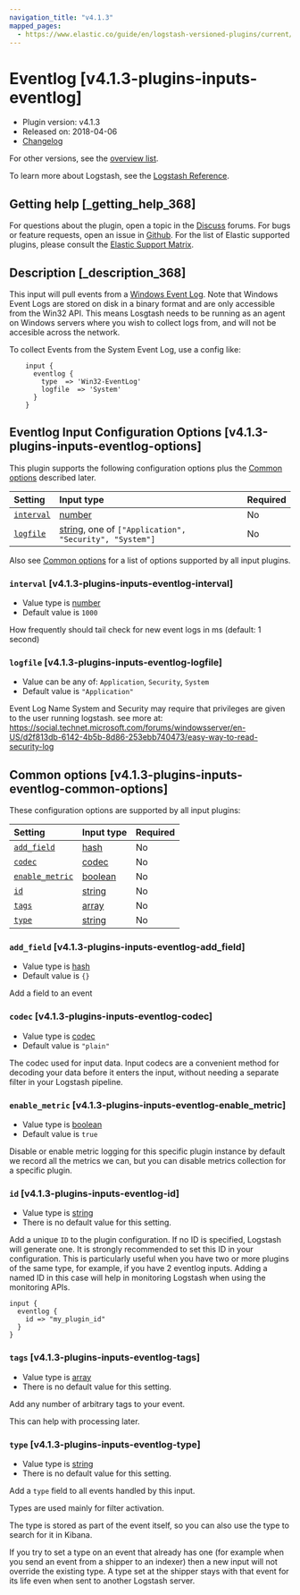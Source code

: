 ```yaml
---
navigation_title: "v4.1.3"
mapped_pages:
  - https://www.elastic.co/guide/en/logstash-versioned-plugins/current/v4.1.3-plugins-inputs-eventlog.html
---
```


# Eventlog [v4.1.3-plugins-inputs-eventlog]

* Plugin version: v4.1.3
* Released on: 2018-04-06
* [Changelog](https://github.com/logstash-plugins/logstash-input-eventlog/blob/v4.1.3/CHANGELOG.md)

For other versions, see the [overview list](input-eventlog-index.md).

To learn more about Logstash, see the [Logstash Reference](https://www.elastic.co/guide/en/logstash/current/index.html).

## Getting help [_getting_help_368]

For questions about the plugin, open a topic in the [Discuss](http://discuss.elastic.co) forums. For bugs or feature requests, open an issue in [Github](https://github.com/logstash-plugins/logstash-input-eventlog). For the list of Elastic supported plugins, please consult the [Elastic Support Matrix](https://www.elastic.co/support/matrix#matrix_logstash_plugins).

## Description [_description_368]

This input will pull events from a [Windows Event Log](http://msdn.microsoft.com/en-us/library/windows/desktop/bb309026%28v=vs.85%29.aspx). Note that Windows Event Logs are stored on disk in a binary format and are only accessible from the Win32 API. This means Losgtash needs to be running as an agent on Windows servers where you wish to collect logs from, and will not be accesible across the network.

To collect Events from the System Event Log, use a config like:

```
    input {
      eventlog {
        type  => 'Win32-EventLog'
        logfile  => 'System'
      }
    }
```

## Eventlog Input Configuration Options [v4.1.3-plugins-inputs-eventlog-options]

This plugin supports the following configuration options plus the [Common options](v4-1-3-plugins-inputs-eventlog.md#v4.1.3-plugins-inputs-eventlog-common-options) described later.

| Setting | Input type | Required |
| :- | :- | :- |
| [`interval`](v4-1-3-plugins-inputs-eventlog.md#v4.1.3-plugins-inputs-eventlog-interval) | [number](/lsr/value-types.md#number) | No |
| [`logfile`](v4-1-3-plugins-inputs-eventlog.md#v4.1.3-plugins-inputs-eventlog-logfile) | [string](/lsr/value-types.md#string), one of `["Application", "Security", "System"]` | No |

Also see [Common options](v4-1-3-plugins-inputs-eventlog.md#v4.1.3-plugins-inputs-eventlog-common-options) for a list of options supported by all input plugins.

### `interval` [v4.1.3-plugins-inputs-eventlog-interval]

* Value type is [number](/lsr/value-types.md#number)
* Default value is `1000`

How frequently should tail check for new event logs in ms (default: 1 second)

### `logfile` [v4.1.3-plugins-inputs-eventlog-logfile]

* Value can be any of: `Application`, `Security`, `System`
* Default value is `"Application"`

Event Log Name System and Security may require that privileges are given to the user running logstash. see more at: <https://social.technet.microsoft.com/forums/windowsserver/en-US/d2f813db-6142-4b5b-8d86-253ebb740473/easy-way-to-read-security-log>

## Common options [v4.1.3-plugins-inputs-eventlog-common-options]

These configuration options are supported by all input plugins:

| Setting | Input type | Required |
| :- | :- | :- |
| [`add_field`](v4-1-3-plugins-inputs-eventlog.md#v4.1.3-plugins-inputs-eventlog-add_field) | [hash](/lsr/value-types.md#hash) | No |
| [`codec`](v4-1-3-plugins-inputs-eventlog.md#v4.1.3-plugins-inputs-eventlog-codec) | [codec](/lsr/value-types.md#codec) | No |
| [`enable_metric`](v4-1-3-plugins-inputs-eventlog.md#v4.1.3-plugins-inputs-eventlog-enable_metric) | [boolean](/lsr/value-types.md#boolean) | No |
| [`id`](v4-1-3-plugins-inputs-eventlog.md#v4.1.3-plugins-inputs-eventlog-id) | [string](/lsr/value-types.md#string) | No |
| [`tags`](v4-1-3-plugins-inputs-eventlog.md#v4.1.3-plugins-inputs-eventlog-tags) | [array](/lsr/value-types.md#array) | No |
| [`type`](v4-1-3-plugins-inputs-eventlog.md#v4.1.3-plugins-inputs-eventlog-type) | [string](/lsr/value-types.md#string) | No |

### `add_field` [v4.1.3-plugins-inputs-eventlog-add_field]

* Value type is [hash](/lsr/value-types.md#hash)
* Default value is `{}`

Add a field to an event

### `codec` [v4.1.3-plugins-inputs-eventlog-codec]

* Value type is [codec](/lsr/value-types.md#codec)
* Default value is `"plain"`

The codec used for input data. Input codecs are a convenient method for decoding your data before it enters the input, without needing a separate filter in your Logstash pipeline.

### `enable_metric` [v4.1.3-plugins-inputs-eventlog-enable_metric]

* Value type is [boolean](/lsr/value-types.md#boolean)
* Default value is `true`

Disable or enable metric logging for this specific plugin instance by default we record all the metrics we can, but you can disable metrics collection for a specific plugin.

### `id` [v4.1.3-plugins-inputs-eventlog-id]

* Value type is [string](/lsr/value-types.md#string)
* There is no default value for this setting.

Add a unique `ID` to the plugin configuration. If no ID is specified, Logstash will generate one. It is strongly recommended to set this ID in your configuration. This is particularly useful when you have two or more plugins of the same type, for example, if you have 2 eventlog inputs. Adding a named ID in this case will help in monitoring Logstash when using the monitoring APIs.

```
input {
  eventlog {
    id => "my_plugin_id"
  }
}
```

### `tags` [v4.1.3-plugins-inputs-eventlog-tags]

* Value type is [array](/lsr/value-types.md#array)
* There is no default value for this setting.

Add any number of arbitrary tags to your event.

This can help with processing later.

### `type` [v4.1.3-plugins-inputs-eventlog-type]

* Value type is [string](/lsr/value-types.md#string)
* There is no default value for this setting.

Add a `type` field to all events handled by this input.

Types are used mainly for filter activation.

The type is stored as part of the event itself, so you can also use the type to search for it in Kibana.

If you try to set a type on an event that already has one (for example when you send an event from a shipper to an indexer) then a new input will not override the existing type. A type set at the shipper stays with that event for its life even when sent to another Logstash server.
